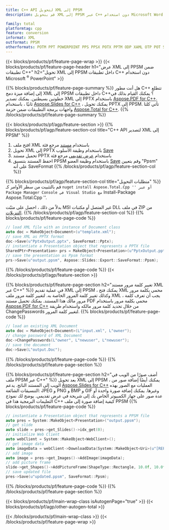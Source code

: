 ```yaml
---
title: C++ API لتحويل XML إلى PPSM
description: قم بتحويل XML إلى PPSM عبر C++ دون استخدام Microsoft Word أو Adobe Acrobat Reader

family: total
platformtag: cpp
feature: conversion
informat: XML
outformat: PPSM
otherformats: POTM PPT POWERPOINT PPS PPSX POTX PPTM ODP XAML OTP POT SWF
---
```

{{< blocks/products/pf/feature-page-wrap >}}
{{< blocks/products/pf/feature-page-header h1="عرض XML إلى PPSM ضمن تطبيقات C++" h2="تحويل XML إلى PPSM داخل تطبيقات C++ دون استخدام Microsoft <sup>&reg;</sup> PowerPoint" >}}

{{% blocks/products/pf/feature-page-summary %}}
هل أنت مطور C++ تتطلع إلى إضافة ميزة دمج XML إلى PPSM داخل تطبيقات C++؟ يمكنك القيام بذلك في خطوتين بسيطتين. يمكنك تصدير XML إلى PPTX باستخدام [Aspose.PDF for C++](https://products.aspose.com/pdf/cpp/). ثانيًا ، باستخدام [Aspose.Slides for C++](https://products.aspose.com/slides/cpp/) ، يمكنك تحويل PPTX إلى PPSM. تأتي كلتا واجهات برمجة التطبيقات ضمن حزمة [Aspose.Total for C++](https://products.aspose.com/total/cpp/). 
{{% /blocks/products/pf/feature-page-summary  %}}

{{< blocks/products/pf/agp/feature-section >}}
{{% blocks/products/pf/agp/feature-section-col title="C++ API لتصدير XML إلى PPSM" %}}
1. افتح ملف XML باستخدام [مستند](https://reference.aspose.com/pdf/cpp/class/aspose.pdf.document) مرجع فئة
2. تحويل XML إلى PPTX باستخدام وظيفة الأسلوب [Save](https://reference.aspose.com/pdf/cpp/class/aspose.pdf.document#a0184df207563187be7df37b8dbe443f6)
3. تحميل مستند PPTX باستخدام [عرض تقديمي](https://reference.aspose.com/slides/cpp/class/aspose.slides.presentation) مرجع فئة
4. احفظ المستند بتنسيق PPSM باستخدام وظيفة العضو [Save](https://reference.aspose.com/slides/cpp/class/aspose.slides.presentation#afcd59ec697bf05c10f78c3869de2ec9e) وقم بتعيين "Ppsm" على أنه SaveFormat
{{% /blocks/products/pf/agp/feature-section-col %}}

{{% blocks/products/pf/agp/feature-section-col title="متطلبات التحويل" %}}
قم بالتثبيت من سطر الأوامر كـ `` nuget install Aspose.Total.Cpp '' أو عبر Package Manager Console في Visual Studio مع `` Install-Package Aspose.Total.Cpp ''.

بدلاً من ذلك ، احصل على مثبّت MSI غير المتصل أو مكتبات DLL في ملف ZIP من [التنزيلات](https://releases.aspose.com/total/cpp).
{{% /blocks/products/pf/agp/feature-section-col %}}
{{% blocks/products/pf/feature-page-code %}}

```cpp
// load XML file with an instance of Document class
auto doc = MakeObject<Document>(u"template.xml");
// save XML as PPTX format 
doc->Save(u"PptxOutput.pptx", SaveFormat::Pptx);
// instantiate a Presentation object that represents a PPTX file
SharedPtr<Presentation> prs = MakeObject<Presentation>(u"PptxOutput.pptx");
// save the presentation as Ppsm format
prs->Save(u"output.ppsm", Aspose::Slides::Export::SaveFormat::Ppsm);  
```


{{% /blocks/products/pf/feature-page-code %}}
{{< /blocks/products/pf/agp/feature-section >}}

{{% blocks/products/pf/feature-page-section  h2="تغيير كلمة مرور مستند XML عبر C++" %}}
في عملية تقديم XML إلى PPSM ، يمكنك فتح XML محمي بكلمة مرور وكذلك تغيير كلمة المرور الخاصة به. لتغيير كلمة مرور ملف XML ، يجب أن تعرف كلمة مرور مالك هذا المستند. يمكنك تحميل مستند PDF محمي بكلمة مرور باستخدام [Aspose.PDF for C++](https://products.aspose.com/pdf/cpp/) من خلال تحديد كلمة مرور مالكه واستخدام طريقة ChangePasswords لتغيير كلمة المرور.
{{% blocks/products/pf/feature-page-code %}}

```cpp
// load an existing XML Document
auto doc = MakeObject<Document>(L"input.xml", L"owner");
// change password of XML Document
doc->ChangePasswords(L"owner", L"newuser", L"newuser");
// save the document
doc->Save(L"output.Doc");
```

{{% /blocks/products/pf/feature-page-code  %}}
{{% /blocks/products/pf/feature-page-section %}}

{{% blocks/products/pf/feature-page-section  h2="أضف صورًا من الويب في ملف PPSM عبر C++" %}}
بعد تحويل XML إلى PPSM ، يمكنك أيضًا إضافة صور من الويب إلى المستند الناتج. يدعم [Aspose.Slides for C++](https://products.aspose.com/slides/cpp/) العمليات مع الصور بهذه التنسيقات الشائعة: JPEG و PNG و BMP و GIF وغيرها. يمكنك إضافة صورة واحدة أو عدة صور على جهاز الكمبيوتر الخاص بك إلى شريحة في عرض تقديمي. يوضح لك نموذج التعليمات البرمجية هذا في C++ كيفية إضافة صورة إلى ملف PPSM
{{% blocks/products/pf/feature-page-code %}}

```cpp
// instantiate a Presentation object that represents a PPSM file
auto pres = System::MakeObject<Presentation>("output.ppsm");
// get slide
auto slide = pres->get_Slides()->idx_get(0);
// initialize Web Client    
auto webClient = System::MakeObject<WebClient>();
// get image data
auto imageData = webClient->DownloadData(System::MakeObject<Uri>(u"[REPLACE WITH URL]"));
// add image
auto image = pres->get_Images()->AddImage(imageData);
// add picture frame
slide->get_Shapes()->AddPictureFrame(ShapeType::Rectangle, 10.0f, 10.0f, 100.0f, 100.0f, image);
// save updated file
pres->Save(u"updated.ppsm", SaveFormat::Ppsm);
```

{{% /blocks/products/pf/feature-page-code  %}}
{{% /blocks/products/pf/feature-page-section %}}

{{< blocks/products/pf/main-wrap-class isAutogenPage="true" >}}
{{< blocks/products/pf/agp/other-autogen-total >}}

{{< /blocks/products/pf/main-wrap-class >}}
{{< /blocks/products/pf/feature-page-wrap >}}